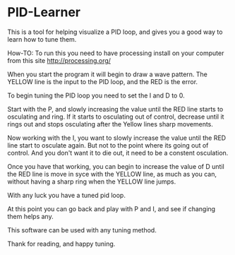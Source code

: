 PID-Learner
===========

This is a tool for helping visualize a PID loop, and gives you a good way to learn how to tune them.

How-TO:
To run this you need to have processing install on your computer from this site 
http://processing.org/

When you start the program it will begin to draw a wave pattern.
The YELLOW line is the input to the PID loop, and the RED is the error.

To begin tuning the PID loop you need to set the I and D to 0.

Start with the P, and slowly increasing the value until the RED line starts
to osculating and ring.  If it starts to osculating out of control, decrease
until it rings out and stops osculating after the Yellow lines sharp movements.
  
Now working with the I, you want to slowly increase the value until the 
RED line start to osculate again.  But not to the point where its 
going out of control. And you don't want it to die out, it need to be a constent 
osculation. 

Once you have that working, you can begin to increase the value of D until the 
RED line is move in syce with the YELLOW line, as much as you can, without
having a sharp ring when the YELLOW line jumps.

With any luck you have a tuned pid loop.

At this point you can go back and play with P and I, and see if changing them 
helps any.

This software can be used with any tuning method.

Thank for reading, and happy tuning.   
